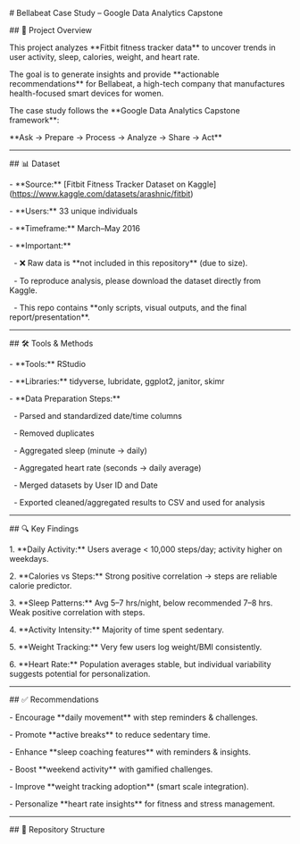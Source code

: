 \# Bellabeat Case Study – Google Data Analytics Capstone



\## 📌 Project Overview

This project analyzes \*\*Fitbit fitness tracker data\*\* to uncover trends in user activity, sleep, calories, weight, and heart rate.  

The goal is to generate insights and provide \*\*actionable recommendations\*\* for Bellabeat, a high-tech company that manufactures health-focused smart devices for women.



The case study follows the \*\*Google Data Analytics Capstone framework\*\*:  

\*\*Ask → Prepare → Process → Analyze → Share → Act\*\*



---



\## 📊 Dataset

\- \*\*Source:\*\* \[Fitbit Fitness Tracker Dataset on Kaggle](https://www.kaggle.com/datasets/arashnic/fitbit)  

\- \*\*Users:\*\* 33 unique individuals  

\- \*\*Timeframe:\*\* March–May 2016  

\- \*\*Important:\*\*  

&nbsp; - ❌ Raw data is \*\*not included in this repository\*\* (due to size).  

&nbsp; - To reproduce analysis, please download the dataset directly from Kaggle.  

&nbsp; - This repo contains \*\*only scripts, visual outputs, and the final report/presentation\*\*.



---



\## 🛠️ Tools \& Methods

\- \*\*Tools:\*\* RStudio  

\- \*\*Libraries:\*\* tidyverse, lubridate, ggplot2, janitor, skimr  

\- \*\*Data Preparation Steps:\*\*  

&nbsp; - Parsed and standardized date/time columns  

&nbsp; - Removed duplicates  

&nbsp; - Aggregated sleep (minute → daily)  

&nbsp; - Aggregated heart rate (seconds → daily average)  

&nbsp; - Merged datasets by User ID and Date  

&nbsp; - Exported cleaned/aggregated results to CSV and used for analysis  



---



\## 🔍 Key Findings

1\. \*\*Daily Activity:\*\* Users average < 10,000 steps/day; activity higher on weekdays.  

2\. \*\*Calories vs Steps:\*\* Strong positive correlation → steps are reliable calorie predictor.  

3\. \*\*Sleep Patterns:\*\* Avg 5–7 hrs/night, below recommended 7–8 hrs. Weak positive correlation with steps.  

4\. \*\*Activity Intensity:\*\* Majority of time spent sedentary.  

5\. \*\*Weight Tracking:\*\* Very few users log weight/BMI consistently.  

6\. \*\*Heart Rate:\*\* Population averages stable, but individual variability suggests potential for personalization.  



---



\## ✅ Recommendations

\- Encourage \*\*daily movement\*\* with step reminders \& challenges.  

\- Promote \*\*active breaks\*\* to reduce sedentary time.  

\- Enhance \*\*sleep coaching features\*\* with reminders \& insights.  

\- Boost \*\*weekend activity\*\* with gamified challenges.  

\- Improve \*\*weight tracking adoption\*\* (smart scale integration).  

\- Personalize \*\*heart rate insights\*\* for fitness and stress management.  



---



\## 📂 Repository Structure



